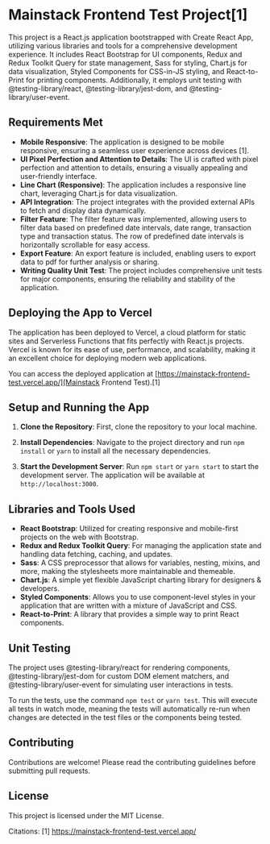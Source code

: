 # Mainstack Frontend Test Project[1]

This project is a React.js application bootstrapped with Create React App, utilizing various libraries and tools for a comprehensive development experience. It includes React Bootstrap for UI components, Redux and Redux Toolkit Query for state management, Sass for styling, Chart.js for data visualization, Styled Components for CSS-in-JS styling, and React-to-Print for printing components. Additionally, it employs unit testing with @testing-library/react, @testing-library/jest-dom, and @testing-library/user-event.

## Requirements Met

- **Mobile Responsive**: The application is designed to be mobile responsive, ensuring a seamless user experience across devices [1].
- **UI Pixel Perfection and Attention to Details**: The UI is crafted with pixel perfection and attention to details, ensuring a visually appealing and user-friendly interface.
- **Line Chart (Responsive)**: The application includes a responsive line chart, leveraging Chart.js for data visualization.
- **API Integration**: The project integrates with the provided external APIs to fetch and display data dynamically.
- **Filter Feature**: The filter feature was implemented, allowing users to filter data based on predefined date intervals, date range, transaction type and transaction status. The row of predefined date intervals is horizontally scrollable for easy access.
- **Export Feature**: An export feature is included, enabling users to export data to pdf for further analysis or sharing.
- **Writing Quality Unit Test**: The project includes comprehensive unit tests for major components, ensuring the reliability and stability of the application.

## Deploying the App to Vercel

The application has been deployed to Vercel, a cloud platform for static sites and Serverless Functions that fits perfectly with React.js projects. Vercel is known for its ease of use, performance, and scalability, making it an excellent choice for deploying modern web applications.

You can access the deployed application at [https://mainstack-frontend-test.vercel.app/](Mainstack Frontend Test).[1]

## Setup and Running the App

1. **Clone the Repository**: First, clone the repository to your local machine.

2. **Install Dependencies**: Navigate to the project directory and run `npm install` or `yarn` to install all the necessary dependencies.

3. **Start the Development Server**: Run `npm start` or `yarn start` to start the development server. The application will be available at `http://localhost:3000`.

## Libraries and Tools Used

- **React Bootstrap**: Utilized for creating responsive and mobile-first projects on the web with Bootstrap.
- **Redux and Redux Toolkit Query**: For managing the application state and handling data fetching, caching, and updates.
- **Sass**: A CSS preprocessor that allows for variables, nesting, mixins, and more, making the stylesheets more maintainable and themeable.
- **Chart.js**: A simple yet flexible JavaScript charting library for designers & developers.
- **Styled Components**: Allows you to use component-level styles in your application that are written with a mixture of JavaScript and CSS.
- **React-to-Print**: A library that provides a simple way to print React components.

## Unit Testing

The project uses @testing-library/react for rendering components, @testing-library/jest-dom for custom DOM element matchers, and @testing-library/user-event for simulating user interactions in tests.

To run the tests, use the command `npm test` or `yarn test`. This will execute all tests in watch mode, meaning the tests will automatically re-run when changes are detected in the test files or the components being tested.

## Contributing

Contributions are welcome! Please read the contributing guidelines before submitting pull requests.

## License

This project is licensed under the MIT License.

Citations:
[1] https://mainstack-frontend-test.vercel.app/
